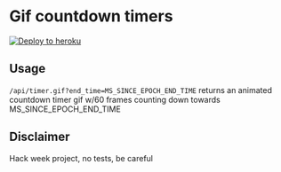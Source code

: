 # Gif countdown timers
[![Deploy to heroku](https://www.herokucdn.com/deploy/button.svg)](https://heroku.com/deploy)

## Usage

`/api/timer.gif?end_time=MS_SINCE_EPOCH_END_TIME`
returns an animated countdown timer gif w/60 frames counting down towards MS_SINCE_EPOCH_END_TIME

## Disclaimer
Hack week project, no tests, be careful